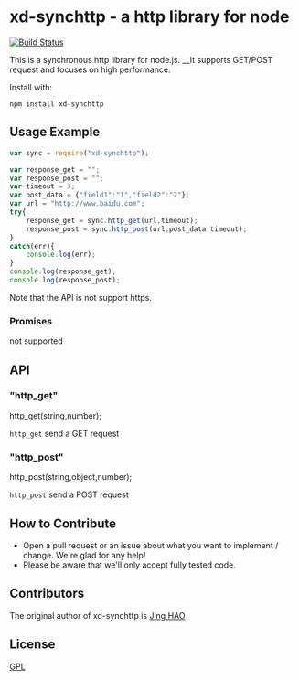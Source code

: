 xd-synchttp - a http library for node
===========================

[![Build Status](https://travis-ci.org/haojingus/xd-synchttp.svg?branch=master)](https://travis-ci.org/haojingus/xd-synchttp)

This is a synchronous http library for node.js. __It supports GET/POST
request and focuses on high performance.

Install with:

    npm install xd-synchttp

## Usage Example

```js
var sync = require("xd-synchttp");

var response_get = "";
var response_post = "";
var timeout = 3;
var post_data = {"field1":"1","field2":"2"};
var url = "http://www.baidu.com";
try{
	response_get = sync.http_get(url,timeout);
	response_post = sync.http_post(url,post_data,timeout);
}
catch(err){
	console.log(err);
}
console.log(response_get);
console.log(response_post);
```

Note that the API is not support https.
### Promises

not supported


## API

### "http_get"

http_get(string,number);

`http_get` send a GET request

### "http_post"

http_post(string,object,number);

`http_post` send a POST request

## How to Contribute
- Open a pull request or an issue about what you want to implement / change. We're glad for any help!
 - Please be aware that we'll only accept fully tested code.

## Contributors

The original author of xd-synchttp is [Jing HAO](https://github.com/haojingus)

## License

[GPL](LICENSE)



